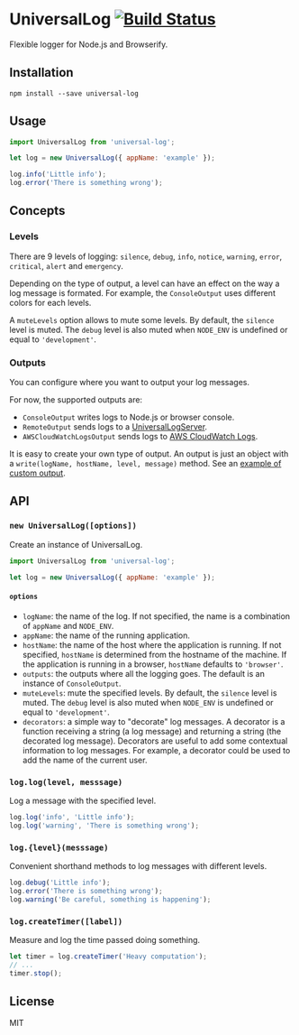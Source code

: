 # UniversalLog [![Build Status](https://travis-ci.org/mvila/universal-log.svg?branch=master)](https://travis-ci.org/mvila/universal-log)

Flexible logger for Node.js and Browserify.

## Installation

```
npm install --save universal-log
```

## Usage

```javascript
import UniversalLog from 'universal-log';

let log = new UniversalLog({ appName: 'example' });

log.info('Little info');
log.error('There is something wrong');
```

## Concepts

### Levels

There are 9 levels of logging: `silence`, `debug`, `info`, `notice`, `warning`,
`error`, `critical`, `alert` and `emergency`.

Depending on the type of output, a level can have an effect on the way a log message is formated. For example, the `ConsoleOutput` uses different colors for each levels.

A `muteLevels` option allows to mute some levels. By default, the `silence` level is muted. The `debug` level is also muted when `NODE_ENV` is undefined or equal to `'development'`.

### Outputs

You can configure where you want to output your log messages.

For now, the supported outputs are:

- `ConsoleOutput` writes logs to Node.js or browser console.
- `RemoteOutput` sends logs to a [UniversalLogServer](https://github.com/mvila/universal-log-server).
- `AWSCloudWatchLogsOutput` sends logs to [AWS CloudWatch Logs](https://aws.amazon.com/cloudwatch/details/#log-monitoring).

It is easy to create your own type of output. An output is just an object with a `write(logName, hostName, level, message)` method. See an [example of custom output](https://github.com/mvila/universal-log/blob/master/examples/custom-output.js).

## API

### `new UniversalLog([options])`

Create an instance of UniversalLog.

```javascript
import UniversalLog from 'universal-log';

let log = new UniversalLog({ appName: 'example' });
```

#### `options`

- `logName`: the name of the log. If not specified, the name is a combination of `appName` and `NODE_ENV`.
- `appName`: the name of the running application.
- `hostName`: the name of the host where the application is running. If not specified, `hostName` is determined from the hostname of the machine. If the application is running in a browser, `hostName` defaults to `'browser'`.
- `outputs`: the outputs where all the logging goes. The default is an instance of `ConsoleOutput`.
- `muteLevels`: mute the specified levels. By default, the `silence` level is muted. The `debug` level is also muted when `NODE_ENV` is undefined or equal to `'development'`.
- `decorators`: a simple way to "decorate" log messages. A decorator is a function receiving a string (a log message) and returning a string (the decorated log message). Decorators are useful to  add some contextual information to log messages. For example, a decorator could be used to add the name of the current user.

### `log.log(level, messsage)`

Log a message with the specified level.

```javascript
log.log('info', 'Little info');
log.log('warning', 'There is something wrong');
```

### `log.{level}(messsage)`

Convenient shorthand methods to log messages with different levels.

```javascript
log.debug('Little info');
log.error('There is something wrong');
log.warning('Be careful, something is happening');
```

### `log.createTimer([label])`

Measure and log the time passed doing something.

```javascript
let timer = log.createTimer('Heavy computation');
// ...
timer.stop();
```

## License

MIT
